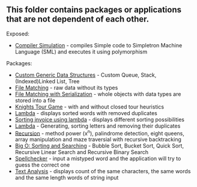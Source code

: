 <h2>This folder contains packages or applications that are not dependent of each other.</h2>
<p>
Exposed:
<ul>
<li><a href="compilersimulation">Compiler Simulation</a> - compiles Simple code to Simpletron Machine Language (SML) and executes it using polymorphism</li> 
</ul>
</p>
<p>
Packages:
<ul>
<li><a href="customgenericdatastructures">Custom Generic Data Structures</a> - Custom Queue, Stack, (Indexed)Linked List, Tree</li>
<li><a href="filematching">File Matching</a> - raw data without its types</li>
<li><a href="filematchingserialization">File Matching with Serialization</a> - whole objects with data types are stored into a file</a>
<li><a href="knightstour">Knights Tour Game</a> - with and without closed tour heuristics
<li><a href="lambdaduplicatewordremoval">Lambda</a> - displays sorted words with removed duplicates</li>
<li><a href="lambdainvoice">Sorting invoice using lambda</a> - displays different sorting possibilities</li>
<li><a href="lambdasortinglettersandremovingduplicates">Lambda</a> - Generating, sorting letters and removing their duplicates</li>
<li><a href="recursion">Recursion</a> - method power (x<sup>n</sup>), palindrome detection, eight queens, array manipulation and maze traversial with recursive backtracking</li>
<li><a href="sortsearchbigo">Big O: Sorting and Searching</a> - Bubble Sort, Bucket Sort, Quick Sort, Recursive Linear Search and Recursive Binary Search</li>
<li><a href="spellchecker">Spellchecker</a> - input a mistyped word and the application will try to guess the correct one
<li><a href="textanalysis">Text Analysis</a> - displays count of the same characters, the same words and the same length words of string input</li>
</ul>
</p>
